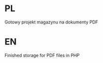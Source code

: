 PL
==================
Gotowy projekt magazynu na dokumenty PDF


EN
==================
Finished storage for PDF files in PHP

